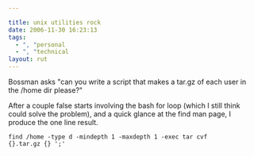 ```yaml
---

title: unix utilities rock
date: 2006-11-30 16:23:13
tags:
  - ", "personal
  - ", "technical
layout: rut
---
```


Bossman asks "can you write a script that makes a tar.gz of each user in the /home dir please?"

After a couple false starts involving the bash for loop (which I still think could solve the problem), and a quick glance at the find man page, I produce the one line result.

<code>find /home -type d -mindepth 1 -maxdepth 1 -exec tar cvf {}.tar.gz {} ';'</code>




